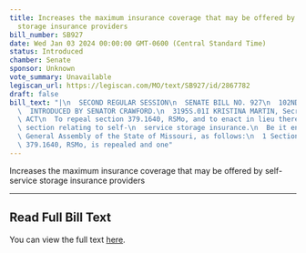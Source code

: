 ```yaml
---
title: Increases the maximum insurance coverage that may be offered by self-service
  storage insurance providers
bill_number: SB927
date: Wed Jan 03 2024 00:00:00 GMT-0600 (Central Standard Time)
status: Introduced
chamber: Senate
sponsor: Unknown
vote_summary: Unavailable
legiscan_url: https://legiscan.com/MO/text/SB927/id/2867782
draft: false
bill_text: "|\n  SECOND REGULAR SESSION\n  SENATE BILL NO. 927\n  102ND GENERA L ASSEMBLY\n\
  \  INTRODUCED BY SENATOR CRAWFORD.\n  3195S.01I KRISTINA MARTIN, Secretary\n  AN\
  \ ACT\n  To repeal section 379.1640, RSMo, and to enact in lieu thereof one new\
  \ section relating to self-\n  service storage insurance.\n  Be it enacted by the\
  \ General Assembly of the State of Missouri, as follows:\n  1 Section A. Section\
  \ 379.1640, RSMo, is repealed and one"
---
```

Increases the maximum insurance coverage that may be offered by self-service storage insurance providers

---

## Read Full Bill Text

You can view the full text [here](https://legiscan.com/MO/text/SB927/id/2867782).
